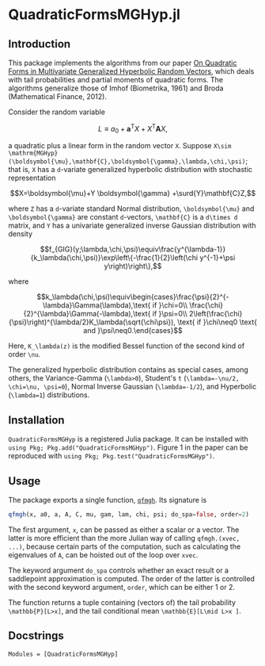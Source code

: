 # QuadraticFormsMGHyp.jl
## Introduction
This package implements the algorithms from our paper [On Quadratic Forms in Multivariate Generalized Hyperbolic Random Vectors](https://dx.doi.org/10.2139/ssrn.3369208), which deals with tail probabilities and partial moments of quadratic forms. The algorithms generalize those of Imhof (Biometrika, 1961) and Broda (Mathematical Finance, 2012).

Consider the random variable
```math
L\equiv a_0+\mathbf{a}^{\mathrm{\scriptscriptstyle T}}X+X^{\mathrm{\scriptscriptstyle T}}\mathbf{A}X,
```
a quadratic plus a linear form in the random vector ``X``. Suppose ``X\sim \mathrm{MGHyp}(\boldsymbol{\mu},\mathbf{C},\boldsymbol{\gamma},\lambda,\chi,\psi)``; that is, ``X`` has a ``d``-variate generalized hyperbolic distribution with stochastic representation
```math
X=\boldsymbol{\mu}+Y \boldsymbol{\gamma} +\surd{Y}\mathbf{C}Z,
```
where ``Z`` has a ``d``-variate standard Normal distribution, ``\boldsymbol{\mu}`` and  ``\boldsymbol{\gamma}`` are constant ``d``-vectors, ``\mathbf{C}`` is a ``d\times d`` matrix, and ``Y`` has a univariate generalized inverse Gaussian distribution with density
```math
f_{GIG}(y;\lambda,\chi,\psi)\equiv\frac{y^{\lambda-1}}{k_\lambda(\chi,\psi)}\exp\left\{-\frac{1}{2}\left(\chi y^{-1}+\psi y\right)\right\},
```
where
```math
k_\lambda(\chi,\psi)\equiv\begin{cases}\frac{\psi}{2}^{-\lambda}\Gamma(\lambda),\text{ if }\chi=0\\
\frac{\chi}{2}^{\lambda}\Gamma(-\lambda),\text{ if }\psi=0\\
2\left(\frac{\chi}{\psi}\right)^{\lambda/2}K_\lambda(\sqrt{\chi\psi}), \text{ if }\chi\neq0 \text{ and }\psi\neq0.\end{cases}
```
Here, ``K_\lambda(z)`` is the modified Bessel function of the second kind of order ``\nu``.

The generalized hyperbolic distribution contains as special cases, among others, the Variance-Gamma (``\lambda>0``), Student's ``t`` (``\lambda=-\nu/2, \chi=\nu, \psi=0``), Normal Inverse Gaussian (``\lambda=-1/2``), and Hyperbolic (``\lambda=1``) distributions.

## Installation
`QuadraticFormsMGHyp` is a registered Julia package. It can be installed with `using Pkg; Pkg.add("QuadraticFormsMGHyp")`. Figure 1 in the paper can be reproduced with `using Pkg; Pkg.test("QuadraticFormsMGHyp")`.

## Usage
The package exports a single function, [`qfmgh`](@ref). Its signature is

```julia
qfmgh(x, a0, a, A, C, mu, gam, lam, chi, psi; do_spa=false, order=2)
```
The first argument, `x`, can be passed as either a scalar or a vector. The latter is more efficient than the more Julian way of calling `qfmgh.(xvec, ...)`, because certain parts of the computation, such as calculating the eigenvalues of ``A``, can be hoisted out of the loop over `xvec`.

The keyword argument `do_spa` controls whether an exact result or a saddlepoint approximation is computed. The order of the latter is controlled with the second keyword argument, `order`, which can be either 1 or 2.

The function returns a tuple containing (vectors of) the tail probability ``\mathbb{P}[L>x]``, and the tail conditional mean ``\mathbb{E}[L\mid L>x ]``.

## Docstrings
```@autodocs
Modules = [QuadraticFormsMGHyp]
```

